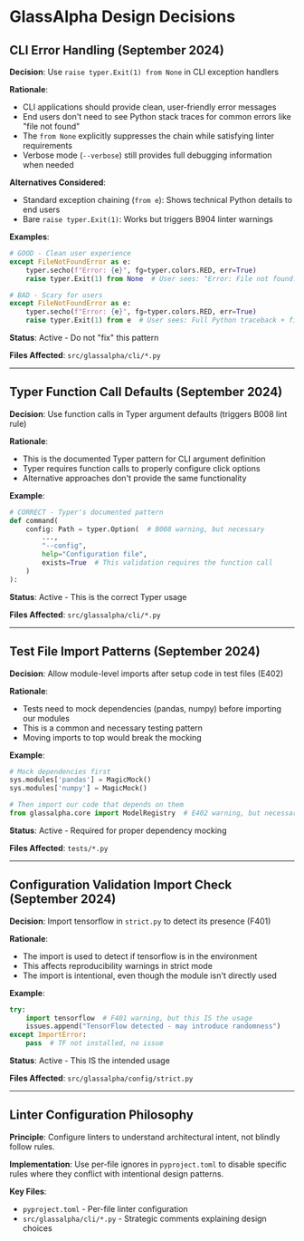 # GlassAlpha Design Decisions

## CLI Error Handling (September 2024)

**Decision**: Use `raise typer.Exit(1) from None` in CLI exception handlers

**Rationale**:
- CLI applications should provide clean, user-friendly error messages
- End users don't need to see Python stack traces for common errors like "file not found"
- The `from None` explicitly suppresses the chain while satisfying linter requirements
- Verbose mode (`--verbose`) still provides full debugging information when needed

**Alternatives Considered**:
- Standard exception chaining (`from e`): Shows technical Python details to end users
- Bare `raise typer.Exit(1)`: Works but triggers B904 linter warnings

**Examples**:
```python
# GOOD - Clean user experience
except FileNotFoundError as e:
    typer.secho(f"Error: {e}", fg=typer.colors.RED, err=True)
    raise typer.Exit(1) from None  # User sees: "Error: File not found: config.yaml"

# BAD - Scary for users
except FileNotFoundError as e:
    typer.secho(f"Error: {e}", fg=typer.colors.RED, err=True)
    raise typer.Exit(1) from e  # User sees: Full Python traceback + file paths
```

**Status**: Active - Do not "fix" this pattern

**Files Affected**: `src/glassalpha/cli/*.py`

---

## Typer Function Call Defaults (September 2024)

**Decision**: Use function calls in Typer argument defaults (triggers B008 lint rule)

**Rationale**:
- This is the documented Typer pattern for CLI argument definition
- Typer requires function calls to properly configure click options
- Alternative approaches don't provide the same functionality

**Example**:
```python
# CORRECT - Typer's documented pattern
def command(
    config: Path = typer.Option(  # B008 warning, but necessary
        ...,
        "--config",
        help="Configuration file",
        exists=True  # This validation requires the function call
    )
):
```

**Status**: Active - This is the correct Typer usage

**Files Affected**: `src/glassalpha/cli/*.py`

---

## Test File Import Patterns (September 2024)

**Decision**: Allow module-level imports after setup code in test files (E402)

**Rationale**:
- Tests need to mock dependencies (pandas, numpy) before importing our modules
- This is a common and necessary testing pattern
- Moving imports to top would break the mocking

**Example**:
```python
# Mock dependencies first
sys.modules['pandas'] = MagicMock()
sys.modules['numpy'] = MagicMock()

# Then import our code that depends on them
from glassalpha.core import ModelRegistry  # E402 warning, but necessary
```

**Status**: Active - Required for proper dependency mocking

**Files Affected**: `tests/*.py`

---

## Configuration Validation Import Check (September 2024)

**Decision**: Import tensorflow in `strict.py` to detect its presence (F401)

**Rationale**:
- The import is used to detect if tensorflow is in the environment
- This affects reproducibility warnings in strict mode
- The import is intentional, even though the module isn't directly used

**Example**:
```python
try:
    import tensorflow  # F401 warning, but this IS the usage
    issues.append("TensorFlow detected - may introduce randomness")
except ImportError:
    pass  # TF not installed, no issue
```

**Status**: Active - This IS the intended usage

**Files Affected**: `src/glassalpha/config/strict.py`

---

## Linter Configuration Philosophy

**Principle**: Configure linters to understand architectural intent, not blindly follow rules.

**Implementation**: Use per-file ignores in `pyproject.toml` to disable specific rules where they conflict with intentional design patterns.

**Key Files**:
- `pyproject.toml` - Per-file linter configuration
- `src/glassalpha/cli/*.py` - Strategic comments explaining design choices
